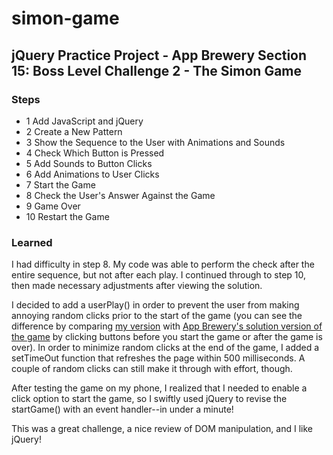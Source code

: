 # simon-game

## jQuery Practice Project - App Brewery Section 15: Boss Level Challenge 2 - The Simon Game

### Steps

- 1 Add JavaScript and jQuery
- 2 Create a New Pattern
- 3 Show the Sequence to the User with Animations and Sounds
- 4 Check Which Button is Pressed
- 5 Add Sounds to Button Clicks
- 6 Add Animations to User Clicks
- 7 Start the Game
- 8 Check the User's Answer Against the Game
- 9 Game Over
- 10 Restart the Game

### Learned

I had difficulty in step 8. My code was able to perform the check after the entire sequence, but not after each play. I continued through to step 10, then made necessary adjustments after viewing the solution.

I decided to add a userPlay() in order to prevent the user from making annoying random clicks prior to the start of the game (you can see the difference by comparing [my version](https://faraja17.github.io/simon-game/) with [App Brewery's solution version of the game](https://londonappbrewery.github.io/Simon-Game/) by clicking buttons before you start the game or after the game is over). In order to minimize random clicks at the end of the game, I added a setTimeOut function that refreshes the page within 500 milliseconds. A couple of random clicks can still make it through with effort, though.

After testing the game on my phone, I realized that I needed to enable a click option to start the game, so I swiftly used jQuery to revise the startGame() with an event handler--in under a minute!

This was a great challenge, a nice review of DOM manipulation, and I like jQuery!

